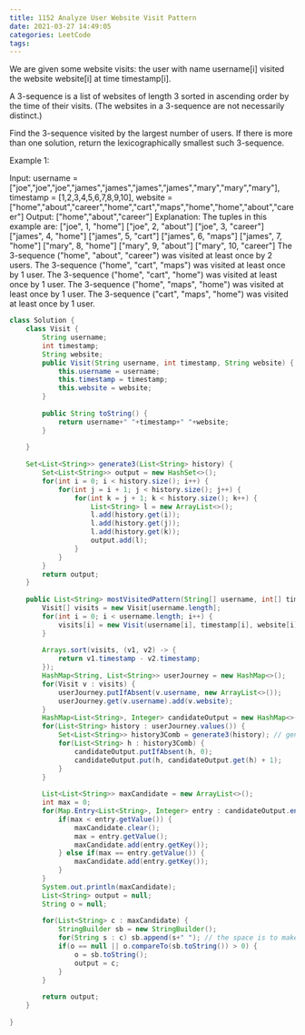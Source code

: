 ```yaml
---
title: 1152 Analyze User Website Visit Pattern
date: 2021-03-27 14:49:05
categories: LeetCode
tags:
---
```


We are given some website visits: the user with name username[i] visited the website website[i] at time timestamp[i].

A 3-sequence is a list of websites of length 3 sorted in ascending order by the time of their visits.  (The websites in a 3-sequence are not necessarily distinct.)

Find the 3-sequence visited by the largest number of users. If there is more than one solution, return the lexicographically smallest such 3-sequence.

 

Example 1:

Input: username = ["joe","joe","joe","james","james","james","james","mary","mary","mary"], timestamp = [1,2,3,4,5,6,7,8,9,10], website = ["home","about","career","home","cart","maps","home","home","about","career"]
Output: ["home","about","career"]
Explanation: 
The tuples in this example are:
["joe", 1, "home"]
["joe", 2, "about"]
["joe", 3, "career"]
["james", 4, "home"]
["james", 5, "cart"]
["james", 6, "maps"]
["james", 7, "home"]
["mary", 8, "home"]
["mary", 9, "about"]
["mary", 10, "career"]
The 3-sequence ("home", "about", "career") was visited at least once by 2 users.
The 3-sequence ("home", "cart", "maps") was visited at least once by 1 user.
The 3-sequence ("home", "cart", "home") was visited at least once by 1 user.
The 3-sequence ("home", "maps", "home") was visited at least once by 1 user.
The 3-sequence ("cart", "maps", "home") was visited at least once by 1 user.



```java
class Solution {
    class Visit {
        String username;
        int timestamp;
        String website;
        public Visit(String username, int timestamp, String website) {
            this.username = username;
            this.timestamp = timestamp;
            this.website = website;
        }
        
        public String toString() {
            return username+" "+timestamp+" "+website;
        }
        
    }
    
    Set<List<String>> generate3(List<String> history) {
        Set<List<String>> output = new HashSet<>();
        for(int i = 0; i < history.size(); i++) {
            for(int j = i + 1; j < history.size(); j++) {
                for(int k = j + 1; k < history.size(); k++) {
                    List<String> l = new ArrayList<>();
                    l.add(history.get(i));
                    l.add(history.get(j));
                    l.add(history.get(k));
                    output.add(l);
                }
            }
        }
        return output;
    }
    
    public List<String> mostVisitedPattern(String[] username, int[] timestamp, String[] website) {
        Visit[] visits = new Visit[username.length];
        for(int i = 0; i < username.length; i++) {
            visits[i] = new Visit(username[i], timestamp[i], website[i]);
        }
        
        Arrays.sort(visits, (v1, v2) -> {
            return v1.timestamp - v2.timestamp;
        });
        HashMap<String, List<String>> userJourney = new HashMap<>();
        for(Visit v : visits) {
            userJourney.putIfAbsent(v.username, new ArrayList<>());
            userJourney.get(v.username).add(v.website);
        }
        HashMap<List<String>, Integer> candidateOutput = new HashMap<>();
        for(List<String> history : userJourney.values()) {
            Set<List<String>> history3Comb = generate3(history); // generate all combination with respecting the time order
            for(List<String> h : history3Comb) {
                candidateOutput.putIfAbsent(h, 0);
                candidateOutput.put(h, candidateOutput.get(h) + 1);
            }
        }
        
        List<List<String>> maxCandidate = new ArrayList<>();
        int max = 0;
        for(Map.Entry<List<String>, Integer> entry : candidateOutput.entrySet()) {
            if(max < entry.getValue()) {
                maxCandidate.clear();
                max = entry.getValue();
                maxCandidate.add(entry.getKey());
            } else if(max == entry.getValue()) {
                maxCandidate.add(entry.getKey());
            }
        }
        System.out.println(maxCandidate);
        List<String> output = null; 
        String o = null;
        
        for(List<String> c : maxCandidate) {
            StringBuilder sb = new StringBuilder();
            for(String s : c) sb.append(s+" "); // the space is to make comparison on X[0]-Y[0] then X[1]-Y[1], space as a separator because of its index value
            if(o == null || o.compareTo(sb.toString()) > 0) {
                o = sb.toString();
                output = c;
            }
        }
        
        return output;
    }
    
}
```
